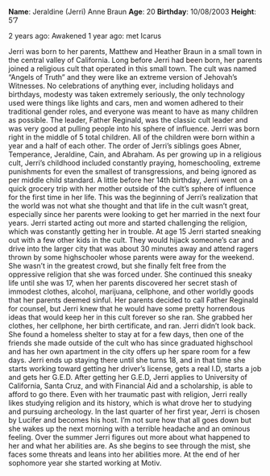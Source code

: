 **Name**: Jeraldine (Jerri) Anne Braun
**Age**: 20
**Birthday**: 10/08/2003
**Height**: 5’7

2 years ago: Awakened
1 year ago: met Icarus

Jerri was born to her parents, Matthew and Heather Braun in a small town in the central valley of California. Long before Jerri had been born, her parents joined a religious cult that operated in this small town. The cult was named “Angels of Truth” and they were like an extreme version of Jehovah’s Witnesses. No celebrations of anything ever, including holidays and birthdays, modesty was taken extremely seriously, the only technology used were things like lights and cars, men and women adhered to their traditional gender roles, and everyone was meant to have as many children as possible. The leader, Father Reginald, was the classic cult leader and was very good at pulling people into his sphere of influence.
Jerri was born right in the middle of 5 total children. All of the children were born within a year and a half of each other. The order of Jerri’s siblings goes Abner, Temperance, Jeraldine, Cain, and Abraham. As per growing up in a religious cult, Jerri’s childhood included constantly praying, homeschooling, extreme punishments for even the smallest of transgressions, and being ignored as per middle child standard. A little before her 14th birthday, Jerri went on a quick grocery trip with her mother outside of the cult’s sphere of influence for the first time in her life. This was the beginning of Jerri’s realization that the world was not what she thought and that life in the cult wasn’t great, especially since her parents were looking to get her married in the next four years. 
Jerri started acting out more and started challenging the religion, which was constantly getting her in trouble. At age 15 Jerri started sneaking out with a few other kids in the cult. They would hijack someone’s car and drive into the larger city that was about 30 minutes away and attend ragers thrown by some highschooler whose parents were away for the weekend. She wasn’t in the greatest crowd, but she finally felt free from the oppressive religion that she was forced under. She continued this sneaky life until she was 17, when her parents discovered her secret stash of immodest clothes, alcohol, marijuana, cellphone, and other worldly goods that her parents deemed sinful.
Her parents decided to call Father Reginald for counsel, but Jerri knew that he would have some pretty horrendous ideas that would keep her in this cult forever so she ran. She grabbed her clothes, her cellphone, her birth certificate, and ran. Jerri didn’t look back. She found a homeless shelter to stay at for a few days, then one of the friends she made outside of the cult who has since graduated highschool and has her own apartment in the city offers up her spare room for a few days. Jerri ends up staying there until she turns 18, and in that time she starts working toward getting her driver’s license, gets a real I.D, starts a job and gets her G.E.D. After getting her G.E.D, Jerri applies to University of California, Santa Cruz, and with Financial Aid and a scholarship, is able to afford to go there. Even with her traumatic past with religion, Jerri really likes studying religion and its history, which is what drove her to studying and pursuing archeology. In the last quarter of her first year, Jerri is chosen by Lucifer and becomes his host. I’m not sure how that all goes down but she wakes up the next morning with a terrible headache and an ominous feeling. Over the summer Jerri figures out more about what happened to her and what her abilities are. As she begins to see through the mist, she faces some threats and leans into her abilities more. At the end of her sophomore year she started working at Motiv.